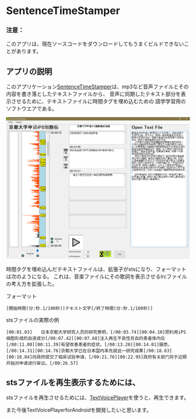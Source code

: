 # SentenceTimeStamper

### 注意：
このアプリは、現在ソースコードをダウンロードしてもうまくビルドできないことがあります。

## アプリの説明
このアプリケーション[SentenceTimeStamper](https://github.com/let-us-study-with-textvoice/SentenceTimeStamper)は、mp3など音声ファイルとその内容を書き落としたテキストファイルから、
音声に同期したテキスト部分を表示させるために、テキストファイルに時間タグを埋め込むための
語学学習用のソフトウエアである。

![動作例](動作例.png)

時間タグを埋め込んだテキストファイルは、拡張子がstsになり、フォーマットは次のようになる。
これは、音楽ファイルにその歌詞を表示させるlrcファイルの考え方を拡張した。

フォーマット
```
[開始時間(分:秒.1/100秒)]テキスト文字[/終了時間(分:秒.1/100秒)]
```
stsファイルの実際の例
```
[00:01.03]　　日本京都大学研究人员的研究表明，[/00:03.74][00:04.10]把利用iPS细胞形成的血液成分[/00:07.42][00:07.68]注入再生不良性贫血的患者体内后[/00:11.00][00:11.39]有望改善患者的症状。[/00:13.20][00:14.01]据悉，[/00:14.31][00:14.76]京都大学已在日本国内率先就这一研究成果[/00:18.63][00:18.84]向政府提交了临床试验申请，[/00:21.76][00:22.95]政府有关部门将于近期开始对申请进行审议。[/00:26.57]
```



## stsファイルを再生表示するためには、
stsファイルを再生させるためには、[TextVoicePlayer](https://github.com/let-us-study-with-textvoice/TextVoicePlayer)を使うと、再生できます。

また今後TextVoicePlayerforAndroidを開発したいと思います。